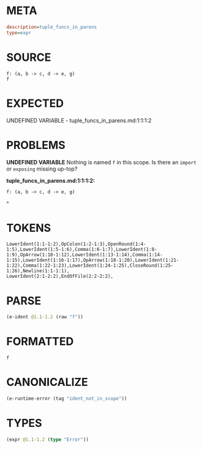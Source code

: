 # META
~~~ini
description=tuple_funcs_in_parens
type=expr
~~~
# SOURCE
~~~roc
f: (a, b -> c, d -> e, g)
f
~~~
# EXPECTED
UNDEFINED VARIABLE - tuple_funcs_in_parens.md:1:1:1:2
# PROBLEMS
**UNDEFINED VARIABLE**
Nothing is named `f` in this scope.
Is there an `import` or `exposing` missing up-top?

**tuple_funcs_in_parens.md:1:1:1:2:**
```roc
f: (a, b -> c, d -> e, g)
```
^


# TOKENS
~~~zig
LowerIdent(1:1-1:2),OpColon(1:2-1:3),OpenRound(1:4-1:5),LowerIdent(1:5-1:6),Comma(1:6-1:7),LowerIdent(1:8-1:9),OpArrow(1:10-1:12),LowerIdent(1:13-1:14),Comma(1:14-1:15),LowerIdent(1:16-1:17),OpArrow(1:18-1:20),LowerIdent(1:21-1:22),Comma(1:22-1:23),LowerIdent(1:24-1:25),CloseRound(1:25-1:26),Newline(1:1-1:1),
LowerIdent(2:1-2:2),EndOfFile(2:2-2:2),
~~~
# PARSE
~~~clojure
(e-ident @1.1-1.2 (raw "f"))
~~~
# FORMATTED
~~~roc
f
~~~
# CANONICALIZE
~~~clojure
(e-runtime-error (tag "ident_not_in_scope"))
~~~
# TYPES
~~~clojure
(expr @1.1-1.2 (type "Error"))
~~~
